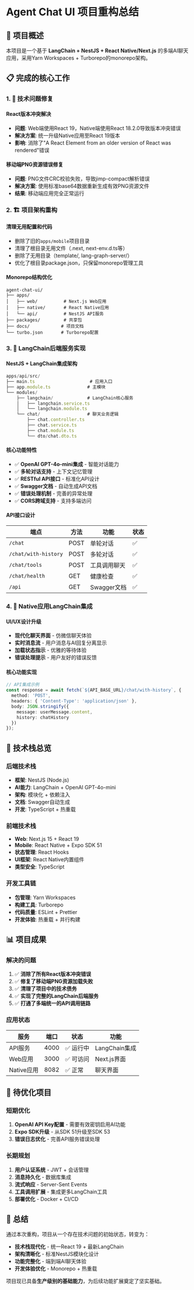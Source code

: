 # Agent Chat UI 项目重构总结

## 🎯 项目概述

本项目是一个基于 **LangChain + NestJS + React Native/Next.js** 的多端AI聊天应用，采用Yarn Workspaces + Turborepo的monorepo架构。

## 📋 完成的核心工作

### 1. 🔧 技术问题修复

#### React版本冲突解决
- **问题**: Web端使用React 19，Native端使用React 18.2.0导致版本冲突错误
- **解决方案**: 统一升级Native应用至React 19版本
- **影响**: 消除了"A React Element from an older version of React was rendered"错误

#### 移动端PNG资源错误修复
- **问题**: PNG文件CRC校验失败，导致jimp-compact解析错误
- **解决方案**: 使用标准base64数据重新生成有效PNG资源文件
- **结果**: 移动端应用完全正常运行

### 2. 🏗️ 项目架构重构

#### 清理无用配置和代码
- 删除了旧的`apps/mobile`项目目录
- 清理了根目录无用文件（.next, next-env.d.ts等）
- 删除了无用目录（template/, lang-graph-server/）
- 优化了根目录package.json，只保留monorepo管理工具

#### Monorepo结构优化
```
agent-chat-ui/
├── apps/
│   ├── web/          # Next.js Web应用
│   ├── native/       # React Native应用
│   └── api/          # NestJS API服务
├── packages/         # 共享包
├── docs/            # 项目文档
└── turbo.json       # Turborepo配置
```

### 3. 🔗 LangChain后端服务实现

#### NestJS + LangChain集成架构
```typescript
apps/api/src/
├── main.ts                     # 应用入口
├── app.module.ts              # 主模块
└── modules/
    ├── langchain/             # LangChain核心服务
    │   ├── langchain.service.ts
    │   └── langchain.module.ts
    └── chat/                  # 聊天业务逻辑
        ├── chat.controller.ts
        ├── chat.service.ts
        ├── chat.module.ts
        └── dto/chat.dto.ts
```

#### 核心功能特性
- ✅ **OpenAI GPT-4o-mini集成** - 智能对话能力
- ✅ **多轮对话支持** - 上下文记忆管理
- ✅ **RESTful API接口** - 标准化API设计
- ✅ **Swagger文档** - 自动生成API文档
- ✅ **错误处理机制** - 完善的异常处理
- ✅ **CORS跨域支持** - 支持多端访问

#### API接口设计
| 端点 | 方法 | 功能 | 状态 |
|------|------|------|------|
| `/chat` | POST | 单轮对话 | ✅ |
| `/chat/with-history` | POST | 多轮对话 | ✅ |
| `/chat/tools` | POST | 工具调用聊天 | ✅ |
| `/chat/health` | GET | 健康检查 | ✅ |
| `/api` | GET | Swagger文档 | ✅ |

### 4. 📱 Native应用LangChain集成

#### UI/UX设计升级
- **现代化聊天界面** - 仿微信聊天体验
- **实时消息流** - 用户消息与AI回复分离显示
- **加载状态指示** - 优雅的等待体验
- **错误处理提示** - 用户友好的错误反馈

#### 核心功能实现
```typescript
// API集成示例
const response = await fetch(`${API_BASE_URL}/chat/with-history`, {
  method: 'POST',
  headers: { 'Content-Type': 'application/json' },
  body: JSON.stringify({
    message: userMessage.content,
    history: chatHistory
  })
});
```

## 🚀 技术栈总览

### 后端技术栈
- **框架**: NestJS (Node.js)
- **AI能力**: LangChain + OpenAI GPT-4o-mini  
- **架构**: 模块化 + 依赖注入
- **文档**: Swagger自动生成
- **开发**: TypeScript + 热重载

### 前端技术栈
- **Web**: Next.js 15 + React 19
- **Mobile**: React Native + Expo SDK 51
- **状态管理**: React Hooks
- **UI框架**: React Native内置组件
- **类型安全**: TypeScript

### 开发工具链
- **包管理**: Yarn Workspaces
- **构建工具**: Turborepo
- **代码质量**: ESLint + Prettier
- **开发体验**: 热重载 + 并行构建

## 📊 项目成果

### 解决的问题
1. ✅ **消除了所有React版本冲突错误**
2. ✅ **修复了移动端PNG资源加载失败**
3. ✅ **清理了项目中的技术债务**
4. ✅ **实现了完整的LangChain后端服务**
5. ✅ **打通了多端统一的API调用链路**

### 应用状态
| 服务 | 端口 | 状态 | 功能 |
|------|------|------|------|
| API服务 | 4000 | ✅ 运行中 | LangChain集成 |
| Web应用 | 3000 | ✅ 可访问 | Next.js界面 |
| Native应用 | 8082 | ✅ 正常 | 聊天界面 |

## 🔄 待优化项目

### 短期优化
1. **OpenAI API Key配置** - 需要有效密钥启用AI功能
2. **Expo SDK升级** - 从SDK 51升级至SDK 53
3. **错误日志优化** - 完善API服务错误处理

### 长期规划
1. **用户认证系统** - JWT + 会话管理
2. **消息持久化** - 数据库集成
3. **流式响应** - Server-Sent Events
4. **工具调用扩展** - 集成更多LangChain工具
5. **部署优化** - Docker + CI/CD

## 🎉 总结

通过本次重构，项目从一个存在技术问题的初始状态，转变为：
- **技术栈现代化** - 统一React 19 + 最新LangChain
- **架构清晰化** - 标准NestJS模块化设计  
- **功能完整化** - 端到端AI聊天体验
- **开发体验优化** - Monorepo + 热重载

项目现已具备**生产级别的基础能力**，为后续功能扩展奠定了坚实基础。 